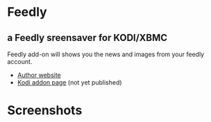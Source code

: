 
# Feedly
## a Feedly sreensaver for KODI/XBMC

Feedly add-on will shows you the news and images from your feedly account.

* [Author website](http://www.ludovic.org)
* [Kodi addon page](http://addons.kodi.tv/show/script.screensaver.feedly) (not yet published)

# Screenshots
